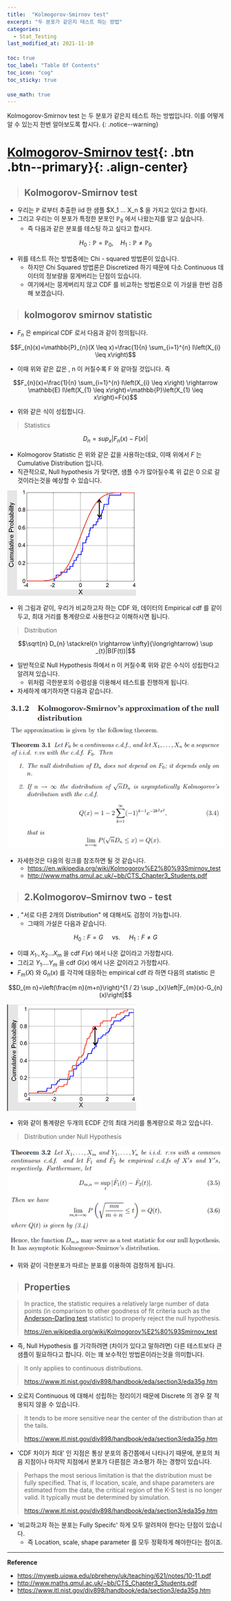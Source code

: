 ```yaml
---
title:  "Kolmogorov-Smirnov test"
excerpt: "두 분포가 같은지 테스트 하는 방법"
categories:
  - Stat_Testing
last_modified_at: 2021-11-10

toc: true
toc_label: "Table Of Contents"
toc_icon: "cog"
toc_sticky: true

use_math: true
---
```


 Kolmogorov-Smirnov test 는 두 분포가 같은지 테스트 하는 방법입니다. 이를 어떻게 알 수 있는지 한번 알아보도록 합시다.
{: .notice--warning}

# [Kolmogorov-Smirnov test](#link){: .btn .btn--primary}{: .align-center}

> ## Kolmogorov-Smirnov test

- 우리는 $\mathbb{P}$ 로부터 추출한 iid 한 샘플 $X_1 ... X_n $ 을 가지고 있다고 합시다. 
- 그리고 우리는 이 분포가 특정한 분포인 $\mathbb{P_0}$ 에서 나왔는지를 알고 싶습니다. 
  - 즉 다음과 같은 분포를 테스팅 하고 싶다고 합시다.

$$H_{0}: \mathbb{P}=\mathbb{P}_{0}, \quad H_{1}: \mathbb{P} \neq \mathbb{P}_{0}$$

- 위를 테스트 하는 방법중에는 Chi - squared 방법론이 있습니다. 
  - 하지만 Chi Squared 방법론은 Discretized 하기 때문에 다소 Continuous 데이터의 정보량을 뭉게버리는 단점이 있습니다.
  -  여기에서는 뭉게버리지 않고 CDF 를 비교하는 방법론으로 이 가설을 한번 검증해 보겠습니다.

> ## kolmogorov smirnov statistic

- $F_n$ 은 empirical CDF 로서 다음과 같이 정의됩니다.

$$F_{n}(x)=\mathbb{P}_{n}(X \leq x)=\frac{1}{n} \sum_{i=1}^{n} I\left(X_{i} \leq x\right)$$

- 이때 위와 같은 값은 , n 이 커질수록 F 와 같아질 것입니다. 즉 

$$F_{n}(x)=\frac{1}{n} \sum_{i=1}^{n} I\left(X_{i} \leq x\right) \rightarrow \mathbb{E} I\left(X_{1} \leq x\right)=\mathbb{P}\left(X_{1} \leq x\right)=F(x)$$

- 위와 같은 식이 성립합니다. 

> Statistics

$$D_n = sup_x |F_n(x) - F(x) | $$

- Kolmogorov Statistic 은 위와 같은 값을 사용하는데요, 이때 위에서 $F$ 는 Cumulative Distribution 입니다. 
- 직관적으로, Null hypothesis 가 맞다면, 샘플 수가 많아질수록 위 값은 0 으로 갈 것이라는것을 예상할 수 있습니다.

![png](/assets/images/Stat/99_1.png)

- 위 그림과 같이, 우리가 비교하고자 하는 CDF 와, 데이터의 Empirical cdf 를 같이 두고, 최대 거리를 통계량으로 사용한다고 이해하시면 됩니다. 

> Distribution 

$$\sqrt{n} D_{n} \stackrel{n \rightarrow \infty}{\longrightarrow} \sup _{t}|B(F(t))|$$

- 일반적으로 Null Hypothesis 하에서 n 이 커질수록 위와 같은 수식이 성립한다고 알려져 있습니다. 
  - 위처럼 극한분포의 수렴성을 이용해서 테스트를 진행하게 됩니다. 
- 자세하게 얘기하자면 다음과 같습니다.

![png](/assets/images/Stat/99_2.png)

- 자세한것은 다음의 링크를 참조하면 될 것 같습니다.
  - <https://en.wikipedia.org/wiki/Kolmogorov%E2%80%93Smirnov_test>
  - <http://www.maths.qmul.ac.uk/~bb/CTS_Chapter3_Students.pdf>

> ## 2.Kolmogorov–Smirnov two - test

- , "서로 다른 2개의 Distribution" 에 대해서도 검정이 가능합니다. 
  -  그때의 가설은 다음과 같습니다. 

$$H_{0}: F=G \quad \text { vs. } \quad H_{1}: F \neq G$$

- 이떄 $X_1., X_2 ... X_m$ 을 cdf $F(x)$ 에서 나온 값이라고 가정합시다. 
- 그리고 $Y_1 .... Y_m$ 을 cdf $G(x)$ 에서 나온 값이라고 가정합시다. 
- $F_m(X)$ 와 $G_n(x)$ 를 각각에 대응하는 empirical cdf 라 하면 다음의 statistic 은 

$$D_{m n}=\left(\frac{m n}{m+n}\right)^{1 / 2} \sup _{x}\left|F_{m}(x)-G_{n}(x)\right|$$

![png](/assets/images/Stat/17_4.png)

- 위와 같이 통계량은 두개의 ECDF 간의 최대 거리를 통계량으로 하고 있습니다.

> Distribution under Null Hypothesis

![png](/assets/images/Stat/99_3.png)

- 위와 같이 극한분포가 따르는 분포를 이용하여 검정하게 됩니다.

> ## Properties

> In practice, the statistic requires a relatively large number of data points (in comparison to other goodness of fit criteria such as the [Anderson–Darling test](https://en.wikipedia.org/wiki/Anderson–Darling_test) statistic) to properly reject the null hypothesis.
>
> https://en.wikipedia.org/wiki/Kolmogorov%E2%80%93Smirnov_test

- 즉, Null Hypothesis 를 기각하려면 (차이가 있다고 말하려면) 다른 테스트보다 큰 샘플이 필요하다고 합니다. 이는 꽤 보수적인 방법론이라는것을 의미합니다.

> It only applies to continuous distributions.
>
> <https://www.itl.nist.gov/div898/handbook/eda/section3/eda35g.htm>

- 오로지 Continuous 에 대해서 성립하는 정리이기 때문에 Discrete 의 경우 잘 적용되지 않을 수 있습니다.

> It tends to be more sensitive near the center of the distribution than at the tails.
>
> <https://www.itl.nist.gov/div898/handbook/eda/section3/eda35g.htm>

- 'CDF 차이가 최대' 인 지점은 통상 분포의 중간쯤에서 나타나기 때문에, 분포의 처음 지점이나 마지막 지점에서 분포가 다른점은 과소평가 하는 경향이 있습니다.

> Perhaps the most serious limitation is that the distribution must be fully specified. That is, if location, scale, and shape parameters are estimated from the data, the critical region of the K-S test is no longer valid. It typically must be determined by simulation.
>
> <https://www.itl.nist.gov/div898/handbook/eda/section3/eda35g.htm>

- '비교하고자 하는 분포는 Fully Specifc' 하게 모두 알려져야 한다는 단점이 있습니다. 
  - 즉 Location, scale, shape parameter 를 모두 정확하게 해야한다는 점이죠.

---

   **Reference**

- <https://myweb.uiowa.edu/pbreheny/uk/teaching/621/notes/10-11.pdf>
- <http://www.maths.qmul.ac.uk/~bb/CTS_Chapter3_Students.pdf>
- <https://www.itl.nist.gov/div898/handbook/eda/section3/eda35g.htm>
